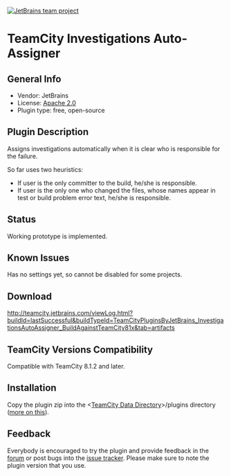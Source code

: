 [![JetBrains team project](http://jb.gg/badges/team.svg)](https://confluence.jetbrains.com/display/ALL/JetBrains+on+GitHub)

# TeamCity Investigations Auto-Assigner

## General Info
* Vendor: JetBrains
* License: [Apache 2.0](http://www.apache.org/licenses/LICENSE-2.0)
* Plugin type: free, open-source

## Plugin Description
Assigns investigations automatically when it is clear who is responsible for the failure.

So far uses two heuristics:

* If user is the only committer to the build, he/she is responsible.
* If user is the only one who changed the files, whose names appear in test or build problem error text, he/she is responsible.

## Status
Working prototype is implemented.

## Known Issues
Has no settings yet, so cannot be disabled for some projects.

## Download
http://teamcity.jetbrains.com/viewLog.html?buildId=lastSuccessful&buildTypeId=TeamCityPluginsByJetBrains_InvestigationsAutoAssigner_BuildAgainstTeamCity81x&tab=artifacts

## TeamCity Versions Compatibility
Compatible with TeamCity 8.1.2 and later.

## Installation
Copy the plugin zip into the <[TeamCity Data Directory](http://confluence.jetbrains.com/display/TCD8/TeamCity+Data+Directory)>/plugins directory ([more on this](http://confluence.jetbrains.com/display/TCD8/Installing+Additional+Plugins#InstallingAdditionalPlugins-InstallingTeamCityplugins)).

## Feedback
Everybody is encouraged to try the plugin and provide feedback in the [forum](http://devnet.jetbrains.net/community/teamcity/teamcity) or post bugs into the [issue tracker](http://youtrack.jetbrains.net/issues/TW).
Please make sure to note the plugin version that you use.
